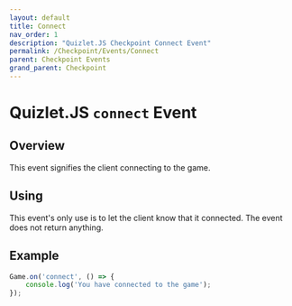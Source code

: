 ```yaml
---
layout: default
title: Connect
nav_order: 1
description: "Quizlet.JS Checkpoint Connect Event"
permalink: /Checkpoint/Events/Connect
parent: Checkpoint Events
grand_parent: Checkpoint
---
```


# Quizlet.JS `connect` Event

## Overview
This event signifies the client connecting to the game.

## Using
This event's only use is to let the client know that it connected. The event does not return anything.

## Example
```js
Game.on('connect', () => {
    console.log('You have connected to the game');
});
```